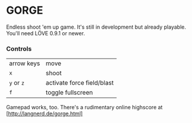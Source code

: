 GORGE
=====

Endless shoot 'em up game.
It's still in development but already playable.
You'll need LÖVE 0.9.1 or newer.

### Controls ###
<table>
	<tr><td>arrow keys</td>			<td>move</td></tr>
	<tr>
		<td><code>x</code></td>
		<td>shoot</td>
	</tr>
	<tr>
		<td><code>y</code> or <code>z</code></td>
		<td>activate force field/blast</td>
	</tr>
	<tr>
		<td><code>f</code></td>
		<td>toggle fullscreen</td>
	</tr>
</table>

Gamepad works, too.
There's a rudimentary online highscore at [http://langnerd.de/gorge.html]
